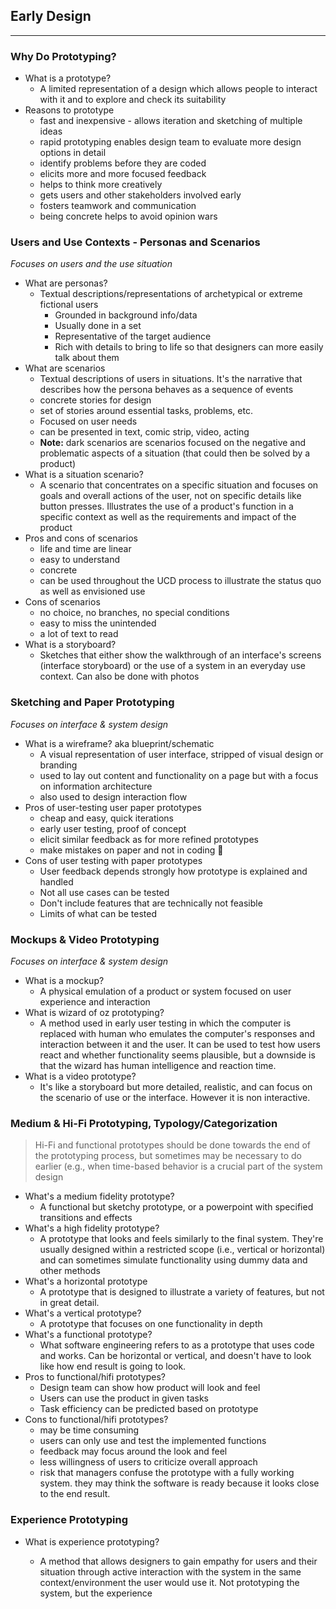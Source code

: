## Early Design
___
### Why Do Prototyping?
- What is a prototype?
	- A limited representation of a design which allows people to interact with it and to explore and check its suitability
- Reasons to prototype
    - fast and inexpensive - allows iteration and sketching of multiple ideas
    - rapid prototyping enables design team to evaluate more design options in detail
    - identify problems before they are coded
    - elicits more and more focused feedback
    - helps to think more creatively
    - gets users and other stakeholders involved early
    - fosters teamwork and communication
    - being concrete helps to avoid opinion wars

### Users and Use Contexts - Personas and Scenarios
*Focuses on users and the use situation*
- What are personas?
	- Textual descriptions/representations of archetypical or extreme fictional users
		- Grounded in background info/data
		- Usually done in a set
		- Representative of the target audience
		- Rich with details to bring to life so that designers can more easily talk about them
- What are scenarios
	- Textual descriptions of users in situations. It's the narrative that describes how the persona behaves as a sequence of events
	- concrete stories for design
	- set of stories around essential tasks, problems, etc.
	- Focused on user needs
	- can be presented in text, comic strip, video, acting
	- **Note:** dark scenarios are scenarios focused on the negative and problematic aspects of a situation (that could then be solved by a product)
- What is a situation scenario?
     - A scenario that concentrates on a specific situation and focuses on goals and overall actions of the user, not on specific details like button presses. Illustrates the use of a product's function in a specific context as well as the requirements and impact of the product
- Pros and cons of scenarios
    - life and time are linear
    - easy to understand
    - concrete
    - can be used throughout the UCD process to illustrate the status quo as well as envisioned use
- Cons of scenarios
    - no choice, no branches, no special conditions
    - easy to miss the unintended
    - a lot of text to read
- What is a storyboard?
    - Sketches that either show the walkthrough of an interface's screens (interface storyboard) or the use of a system in an everyday use context. Can also be done with photos

### Sketching and Paper Prototyping
*Focuses on interface & system design*
- What is a wireframe? aka blueprint/schematic
    - A visual representation of user interface, stripped of visual design or branding
    - used to lay out content and functionality on a page but with a focus on information architecture
    - also used to design interaction flow
- Pros of user-testing user paper prototypes
    - cheap and easy, quick iterations
    - early user testing, proof of concept
    - elicit similar feedback as for more refined prototypes
    - make mistakes on paper and not in coding 🙂
- Cons of user testing with paper prototypes
    - User feedback depends strongly how prototype is explained and handled
    - Not all use cases can be tested
    - Don't include features that are technically not feasible
    - Limits of what can be tested

### Mockups & Video Prototyping
*Focuses on interface & system design*
- What is a mockup?
    - A physical emulation of a product or system focused on user experience and interaction
- What is wizard of oz prototyping?
    - A method used in early user testing in which the computer is replaced with human who emulates the computer's responses and interaction between it and the user. It can be used to test how users react and whether functionality seems plausible, but a downside is that the wizard has human intelligence and reaction time.
- What is a video prototype?
    - It's like a storyboard but more detailed, realistic, and can focus on the scenario of use or the interface. However it is non interactive.

### Medium & Hi-Fi Prototyping, Typology/Categorization
> Hi-Fi and functional prototypes should be done towards the end of the prototyping process, but sometimes may be necessary to do earlier (e.g., when time-based behavior is a crucial part of the system design
- What's a medium fidelity prototype?
    - A functional but sketchy  prototype, or a powerpoint with specified transitions and effects
- What's a high fidelity prototype?
    - A prototype that looks and feels similarly to the final system. They're usually designed within a restricted scope (i.e., vertical or horizontal) and can sometimes simulate functionality using dummy data and other methods
- What's a horizontal prototype
    - A prototype that is designed to illustrate a variety of features, but not in great detail.
- What's a vertical prototype?
    - A prototype that focuses on one functionality in depth
- What's a functional prototype?
    - What software engineering refers to as a prototype that uses code and works. Can be horizontal or vertical, and doesn't have to look like how end result is going to look.
- Pros to functional/hifi prototypes?
    - Design team can show how product will look and feel
    - Users can use the product in given tasks
    - Task efficiency can be predicted based on prototype
- Cons to functional/hifi prototypes?
    - may be time consuming
    - users can only use and test the implemented functions
    - feedback may focus around the look and feel
    - less willingness of users to criticize overall approach
    - risk that managers confuse the prototype with a fully working system. they may think the software is ready because it looks close to the end result.

### Experience Prototyping
- What is experience prototyping?

    - A method that allows designers to gain empathy for users and their situation through active interaction with the system in the same context/environment the user would use it. Not prototyping the system, but the experience
